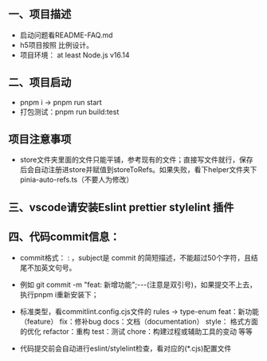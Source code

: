 ## 一、项目描述

- 启动问题看README-FAQ.md
- h5项目按照 比例设计。
- 项目环境： at least Node.js v16.14

## 二、项目启动

- pnpm i -> pnpm run start
- 打包测试：pnpm run build:test

## 项目注意事项

- store文件夹里面的文件只能平铺，参考现有的文件；直接写文件就行，保存后会自动注册进store并赋值到storeToRefs。如果失败，看下helper文件夹下pinia-auto-refs.ts（不要人为修改）

## 三、vscode请安装Eslint prettier stylelint 插件

## 四、代码commit信息：

- commit格式： <type>: <subject> ，subject是 commit 的简短描述，不能超过50个字符，且结尾不加英文句号。
- 例如 git commit -m "feat: 新增功能";---(注意是双引号)，如果提交不上去，执行pnpm i重新安装下；
- 标准类型，看commitlint.config.cjs文件的 rules -> type-enum
  feat：新功能（feature）
  fix：修补bug
  docs：文档（documentation）
  style： 格式方面的优化
  refactor：重构
  test：测试
  chore：构建过程或辅助工具的变动
  等等

- 代码提交前会自动进行eslint/stylelint检查，看对应的(\*.cjs)配置文件
